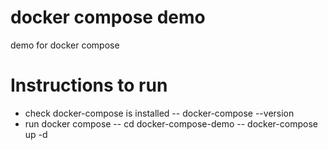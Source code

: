 # docker compose demo
 demo for docker compose

# Instructions to run
- check docker-compose is installed
-- docker-compose --version
- run docker compose
-- cd docker-compose-demo
-- docker-compose up -d
